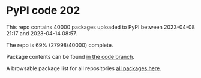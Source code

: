 # PyPI code 202

This repo contains 40000 packages uploaded to PyPI between 
2023-04-08 21:17 and 2023-04-14 08:57.

The repo is 69% (27998/40000) complete.

Package contents can be found [in the code branch](https://github.com/pypi-data/pypi-mirror-202/tree/code/packages).

A browsable package list for all repositories [all packages here](https://pypi-data.github.io/website/repositories/pypi-mirror-202).


